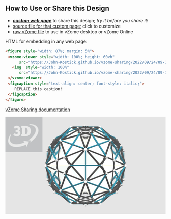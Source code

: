 
## How to Use or Share this Design

 - [***custom web page***][post] to share this design; *try it before you share it!*
 - [source file for that custom page][source]; click to customize
 - [raw vZome file][raw] to use in vZome desktop or vZome Online
 
 HTML for embedding in any web page:
 ```html
<figure style="width: 87%; margin: 5%">
  <vzome-viewer style="width: 100%; height: 60vh"
       src="https://John-Kostick.github.io/vzome-sharing/2022/09/24/09-17-51-Dodecahedron-plus-five-twins/Dodecahedron-plus-five-twins.vZome" >
    <img  style="width: 100%"
       src="https://John-Kostick.github.io/vzome-sharing/2022/09/24/09-17-51-Dodecahedron-plus-five-twins/Dodecahedron-plus-five-twins.png" >
  </vzome-viewer>
  <figcaption style="text-align: center; font-style: italic;">
     REPLACE this caption!
  </figcaption>
</figure>
 ```

[vZome Sharing documentation](https://vzome.github.io/vzome/sharing.html#how-it-works)

![Image](<Dodecahedron-plus-five-twins.png>)


[post]: <https://John-Kostick.github.io/vzome-sharing/2022/09/24/Dodecahedron-plus-five-twins-09-17-51.html>
[source]: <https://github.com/John-Kostick/vzome-sharing/edit/main/_posts/2022-09-24-Dodecahedron-plus-five-twins-09-17-51.md>
[raw]: <https://raw.githubusercontent.com/John-Kostick/vzome-sharing/main/2022/09/24/09-17-51-Dodecahedron-plus-five-twins/Dodecahedron-plus-five-twins.vZome>